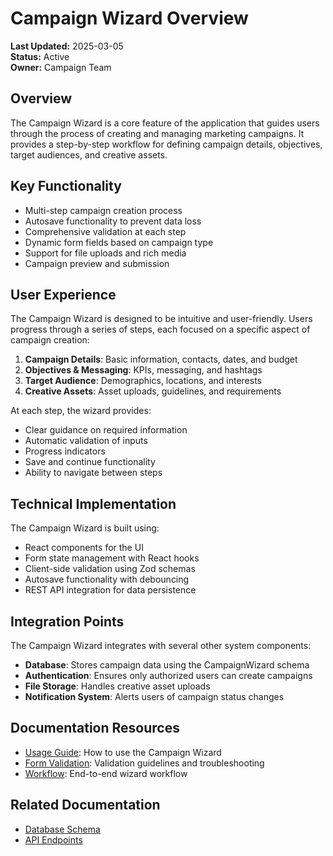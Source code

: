 # Campaign Wizard Overview

**Last Updated:** 2025-03-05  
**Status:** Active  
**Owner:** Campaign Team

## Overview

The Campaign Wizard is a core feature of the application that guides users through the process of creating and managing marketing campaigns. It provides a step-by-step workflow for defining campaign details, objectives, target audiences, and creative assets.

## Key Functionality

- Multi-step campaign creation process
- Autosave functionality to prevent data loss
- Comprehensive validation at each step
- Dynamic form fields based on campaign type
- Support for file uploads and rich media
- Campaign preview and submission

## User Experience

The Campaign Wizard is designed to be intuitive and user-friendly. Users progress through a series of steps, each focused on a specific aspect of campaign creation:

1. **Campaign Details**: Basic information, contacts, dates, and budget
2. **Objectives & Messaging**: KPIs, messaging, and hashtags
3. **Target Audience**: Demographics, locations, and interests
4. **Creative Assets**: Asset uploads, guidelines, and requirements

At each step, the wizard provides:

- Clear guidance on required information
- Automatic validation of inputs
- Progress indicators
- Save and continue functionality
- Ability to navigate between steps

## Technical Implementation

The Campaign Wizard is built using:

- React components for the UI
- Form state management with React hooks
- Client-side validation using Zod schemas
- Autosave functionality with debouncing
- REST API integration for data persistence

## Integration Points

The Campaign Wizard integrates with several other system components:

- **Database**: Stores campaign data using the CampaignWizard schema
- **Authentication**: Ensures only authorized users can create campaigns
- **File Storage**: Handles creative asset uploads
- **Notification System**: Alerts users of campaign status changes

## Documentation Resources

- [Usage Guide](./usage.md): How to use the Campaign Wizard
- [Form Validation](./form-validation.md): Validation guidelines and troubleshooting
- [Workflow](./workflow.md): End-to-end wizard workflow

## Related Documentation

- [Database Schema](../../features-backend/database/schema.md)
- [API Endpoints](../../features-backend/apis/endpoints.md)
